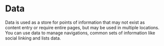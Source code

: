 # Data

Data is used as a store for points of information that may not exist as content entry or require entire pages, but may be used in multiple locations. You can use data to manage navigations, common sets of information like social linking and lists data.
